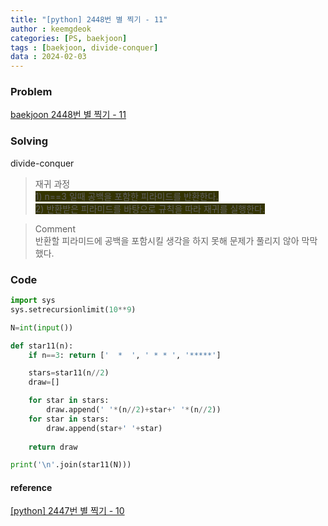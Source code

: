 ```yaml
---
title: "[python] 2448번 별 찍기 - 11"
author : keemgdeok
categories: [PS, baekjoon]
tags : [baekjoon, divide-conquer]
data : 2024-02-03
---
```



### Problem
[baekjoon 2448번 별 찍기 - 11](https://www.acmicpc.net/problem/2448)
  

### Solving  
divide-conquer   
> 재귀 과정  
> <span style="background-color:#333300"> 1\) n==3 일때 공백을 포함한 피라미드를 반환한다. </span>  
> <span style="background-color:#333300"> 2\) 반환받은 피라미드를 바탕으로 규칙을 따라 재귀를 실행한다. </span>

> Comment  
> 반환할 피라미드에 공백을 포함시킬 생각을 하지 못해 문제가 풀리지 않아 막막했다.


### Code
```py
import sys
sys.setrecursionlimit(10**9)

N=int(input())

def star11(n):
    if n==3: return ['  *  ', ' * * ', '*****']

    stars=star11(n//2)
    draw=[]

    for star in stars:
        draw.append(' '*(n//2)+star+' '*(n//2))
    for star in stars:
        draw.append(star+' '+star)
    
    return draw

print('\n'.join(star11(N)))

```


#### reference
[[python] 2447번 별 찍기 - 10](https://keemgdeok.github.io/posts/2447/)